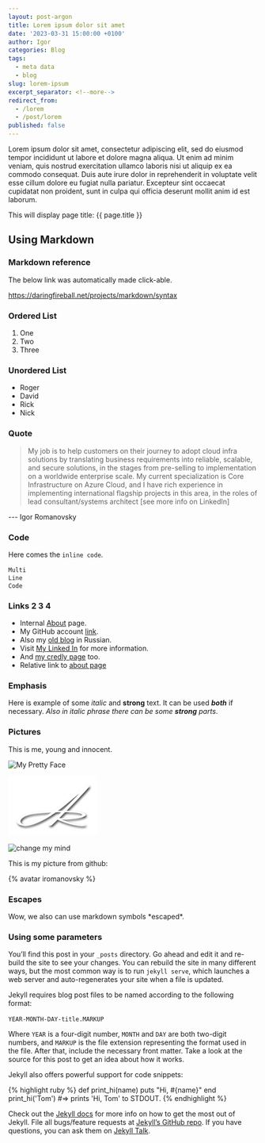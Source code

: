 ```yaml
---
layout: post-argon
title: Lorem ipsum dolor sit amet
date: '2023-03-31 15:00:00 +0100'
author: Igor
categories: Blog
tags:
  - meta data
  - blog
slug: lorem-ipsum
excerpt_separator: <!--more-->
redirect_from:
  - /lorem
  - /post/lorem
published: false
---
```


Lorem ipsum dolor sit amet, consectetur adipiscing elit, sed do eiusmod tempor incididunt ut labore et dolore magna aliqua. Ut enim ad minim veniam, quis nostrud exercitation ullamco laboris nisi ut aliquip ex ea commodo consequat. Duis aute irure dolor in reprehenderit in voluptate velit esse cillum dolore eu fugiat nulla pariatur. Excepteur sint occaecat cupidatat non proident, sunt in culpa qui officia deserunt mollit anim id est laborum.

This will display page title: {{ page.title }}

<!--more-->

## Using Markdown

### Markdown reference

The below link was automatically made click-able.

<https://daringfireball.net/projects/markdown/syntax>

### Ordered List
1. One
2. Two
3. Three

### Unordered List
- Roger
- David
- Rick
- Nick

### Quote

> My job is to help customers on their journey to adopt cloud infra solutions by translating business requirements into reliable, scalable, and secure solutions, in the stages from pre-selling to implementation on a worldwide enterprise scale. My current specialization is Core Infrastructure on Azure Cloud, and I have rich experience in implementing international flagship projects in this area, in the roles of lead consultant/systems architect [see more info on LinkedIn]

--- Igor Romanovsky

### Code

Here comes the `inline code`.

```
Multi 
Line
Code
```

### Links 2 3 4

- Internal [About](/about/) page.
- My GitHub account [link](https://github.com/iromanovsky).
- Also my [old blog](http://argon.pro/ "Titled Argon On-Line") in Russian.
- Visit [My Linked In][] for more information.
- And [my credly page][link-credly] too.
- Relative link to [about page](./../pages/about.md)

[My Linked In]: https://www.linkedin.com/in/iromanovsky/
[link-credly]: https://www.credly.com/users/irom/  "List of my certifications"

### Emphasis

Here is example of some _italic_ and **strong** text. It can be used ***both*** if necessary. _Also in italic phrase there can be some **strong** parts_.

### Pictures

This is me, young and innocent.

![My Pretty Face](https://avatars.githubusercontent.com/u/15823576?v=4 "Optional Title")

![Argon Logo](/assets/images/arlogo.png "Optional Title")

![change my mind](https://github.com/iromanovsky/irom.info/assets/15823576/b6ce746d-b7e8-48c1-b663-ac49cb298e07)

This is my picture from github:

{% avatar iromanovsky %}

### Escapes

Wow, we also can use markdown symbols \*escaped\*.

### Using some parameters

You’ll find this post in your `_posts` directory. Go ahead and edit it and re-build the site to see your changes. You can rebuild the site in many different ways, but the most common way is to run `jekyll serve`, which launches a web server and auto-regenerates your site when a file is updated.

Jekyll requires blog post files to be named according to the following format:

`YEAR-MONTH-DAY-title.MARKUP`

Where `YEAR` is a four-digit number, `MONTH` and `DAY` are both two-digit numbers, and `MARKUP` is the file extension representing the format used in the file. After that, include the necessary front matter. Take a look at the source for this post to get an idea about how it works.

Jekyll also offers powerful support for code snippets:

{% highlight ruby %}
def print_hi(name)
  puts "Hi, #{name}"
end
print_hi('Tom')
#=> prints 'Hi, Tom' to STDOUT.
{% endhighlight %}

Check out the [Jekyll docs][jekyll-docs] for more info on how to get the most out of Jekyll. File all bugs/feature requests at [Jekyll’s GitHub repo][jekyll-gh]. If you have questions, you can ask them on [Jekyll Talk][jekyll-talk].

[jekyll-docs]: https://jekyllrb.com/docs/home
[jekyll-gh]:   https://github.com/jekyll/jekyll
[jekyll-talk]: https://talk.jekyllrb.com/
